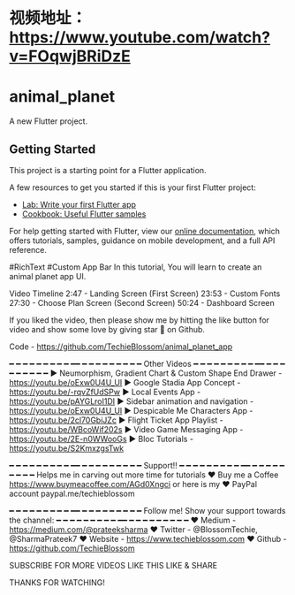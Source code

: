 # 视频地址：https://www.youtube.com/watch?v=FOqwjBRiDzE

# animal_planet

A new Flutter project.

## Getting Started

This project is a starting point for a Flutter application.

A few resources to get you started if this is your first Flutter project:

- [Lab: Write your first Flutter app](https://flutter.dev/docs/get-started/codelab)
- [Cookbook: Useful Flutter samples](https://flutter.dev/docs/cookbook)

For help getting started with Flutter, view our
[online documentation](https://flutter.dev/docs), which offers tutorials,
samples, guidance on mobile development, and a full API reference.


#RichText #Custom App Bar
In this tutorial, You will learn to create an animal planet app UI. 

Video Timeline
2:47 -  Landing Screen (First Screen)
23:53 - Custom Fonts
27:30 - Choose Plan Screen (Second Screen)
50:24 - Dashboard Screen

If you liked the video, then please show me by hitting the like button for video and show some love by giving star 🌟 on Github.

Code - https://github.com/TechieBlossom/animal_planet_app

━ ━ ━ ━ ━ ━ ━ ━ ━ ━━ ━ ━ ━ ━ ━ ━ ━ ━ ━
Other Videos
━ ━ ━ ━ ━ ━ ━ ━ ━ ━━ ━ ━ ━ ━ ━ ━ ━ ━ ━
► Neumorphism, Gradient Chart & Custom Shape End Drawer - https://youtu.be/oExw0U4U_UI
► Google Stadia App Concept - https://youtu.be/-rqvZfUdSPw
► Local Events App - https://youtu.be/pAYGLroI1DI
► Sidebar animation and navigation - https://youtu.be/oExw0U4U_UI
► Despicable Me Characters App - https://youtu.be/2cl70GbiJZc
► Flight Ticket App  Playlist - https://youtu.be/WBcoWif202s
► Video Game Messaging App - https://youtu.be/2E-n0WWooGs
► Bloc Tutorials - https://youtu.be/S2KmxzgsTwk

━ ━ ━ ━ ━ ━ ━ ━ ━ ━━ ━ ━ ━ ━ ━ ━ ━ ━ ━
Support!! 
━ ━ ━ ━ ━ ━ ━ ━ ━ ━━ ━ ━ ━ ━ ━ ━ ━ ━ ━
Helps me in carving out more time for tutorials
❤ Buy me a Coffee https://www.buymeacoffee.com/AGd0Xngci
or here is my 
❤ PayPal account paypal.me/techieblossom

━ ━ ━ ━ ━ ━ ━ ━ ━ ━━ ━ ━ ━ ━ ━ ━ ━ ━ ━
Follow me! Show your support towards the channel:
━ ━ ━ ━ ━ ━ ━ ━ ━ ━━ ━ ━ ━ ━ ━ ━ ━ ━ ━
❤ Medium - https://medium.com/@prateeksharma
❤ Twitter -  @BlossomTechie, @SharmaPrateek7
❤ Website - https://www.techieblossom.com
❤ Github - https://github.com/TechieBlossom

SUBSCRIBE FOR MORE VIDEOS LIKE THIS
LIKE & SHARE

THANKS FOR WATCHING!
